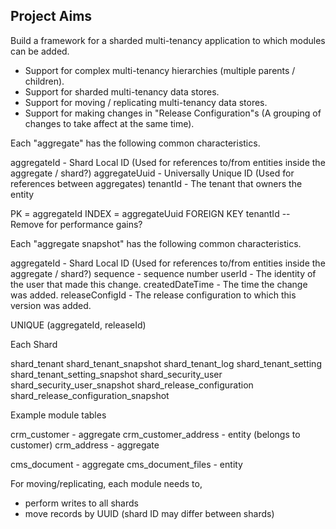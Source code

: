 Project Aims
------------

Build a framework for a sharded multi-tenancy application to which modules can be added.

- Support for complex multi-tenancy hierarchies (multiple parents / children).
- Support for sharded multi-tenancy data stores.
- Support for moving / replicating multi-tenancy data stores.
- Support for making changes in "Release Configuration"s (A grouping of changes to take affect at the same time).

Each "aggregate" has the following common characteristics.

aggregateId - Shard Local ID (Used for references to/from entities inside the aggregate / shard?)
aggregateUuid - Universally Unique ID (Used for references between aggregates)
tenantId - The tenant that owners the entity

PK = aggregateId
INDEX = aggregateUuid
FOREIGN KEY tenantId -- Remove for performance gains?

Each "aggregate snapshot" has the following common characteristics.

aggregateId - Shard Local ID (Used for references to/from entities inside the aggregate / shard?)
sequence - sequence number
userId - The identity of the user that made this change.
createdDateTime - The time the change was added.
releaseConfigId - The release configuration to which this version was added.

UNIQUE (aggregateId, releaseId)

Each Shard

shard_tenant
shard_tenant_snapshot
shard_tenant_log
shard_tenant_setting
shard_tenant_setting_snapshot
shard_security_user
shard_security_user_snapshot
shard_release_configuration
shard_release_configuration_snapshot

Example module tables

crm_customer - aggregate
crm_customer_address - entity (belongs to customer)
crm_address - aggregate

cms_document - aggregate
cms_document_files - entity

For moving/replicating, each module needs to,
- perform writes to all shards
- move records by UUID (shard ID may differ between shards)
